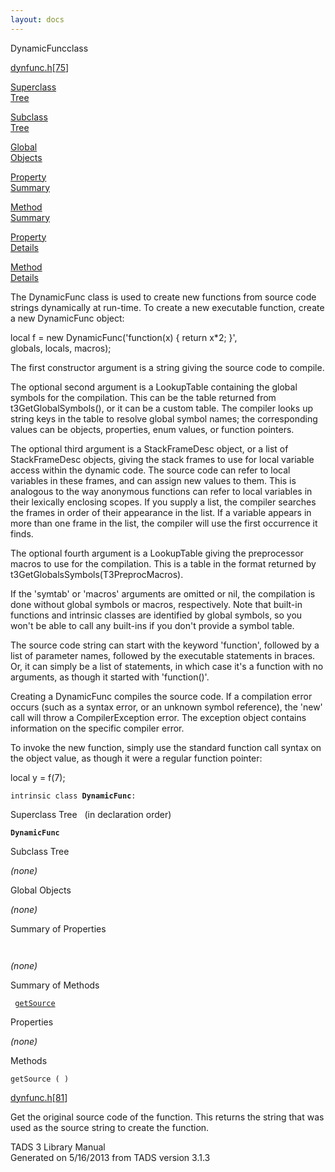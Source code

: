 ```yaml
---
layout: docs
---
```

<span class="title">DynamicFunc</span><span class="type">class</span>

[dynfunc.h](../file/dynfunc.h.html)\[[75](../source/dynfunc.h.html#75)\]

[Superclass  
Tree](#_SuperClassTree_)

[Subclass  
Tree](#_SubClassTree_)

[Global  
Objects](#_ObjectSummary_)

[Property  
Summary](#_PropSummary_)

[Method  
Summary](#_MethodSummary_)

[Property  
Details](#_Properties_)

[Method  
Details](#_Methods_)

<div class="fdesc">

The DynamicFunc class is used to create new functions from source code
strings dynamically at run-time. To create a new executable function,
create a new DynamicFunc object:

  
local f = new DynamicFunc('function(x) { return x\*2; }',  
globals, locals, macros);

The first constructor argument is a string giving the source code to
compile.

The optional second argument is a LookupTable containing the global
symbols for the compilation. This can be the table returned from
t3GetGlobalSymbols(), or it can be a custom table. The compiler looks up
string keys in the table to resolve global symbol names; the
corresponding values can be objects, properties, enum values, or
function pointers.

The optional third argument is a StackFrameDesc object, or a list of
StackFrameDesc objects, giving the stack frames to use for local
variable access within the dynamic code. The source code can refer to
local variables in these frames, and can assign new values to them. This
is analogous to the way anonymous functions can refer to local variables
in their lexically enclosing scopes. If you supply a list, the compiler
searches the frames in order of their appearance in the list. If a
variable appears in more than one frame in the list, the compiler will
use the first occurrence it finds.

The optional fourth argument is a LookupTable giving the preprocessor
macros to use for the compilation. This is a table in the format
returned by t3GetGlobalsSymbols(T3PreprocMacros).

If the 'symtab' or 'macros' arguments are omitted or nil, the
compilation is done without global symbols or macros, respectively. Note
that built-in functions and intrinsic classes are identified by global
symbols, so you won't be able to call any built-ins if you don't provide
a symbol table.

The source code string can start with the keyword 'function', followed
by a list of parameter names, followed by the executable statements in
braces. Or, it can simply be a list of statements, in which case it's a
function with no arguments, as though it started with 'function()'.

Creating a DynamicFunc compiles the source code. If a compilation error
occurs (such as a syntax error, or an unknown symbol reference), the
'new' call will throw a CompilerException error. The exception object
contains information on the specific compiler error.

To invoke the new function, simply use the standard function call syntax
on the object value, as though it were a regular function pointer:

  
local y = f(7);

`intrinsic class `**`DynamicFunc`**` : `

</div>

<span id="_SuperClassTree_"></span>

<div class="mjhd">

<span class="hdln">Superclass Tree</span>   (in declaration order)

</div>

**`DynamicFunc`**  
<span id="_SubClassTree_"></span>

<div class="mjhd">

<span class="hdln">Subclass Tree</span>  

</div>

*(none)* <span id="_ObjectSummary_"></span>

<div class="mjhd">

<span class="hdln">Global Objects</span>  

</div>

*(none)* <span id="_PropSummary_"></span>

<div class="mjhd">

<span class="hdln">Summary of Properties</span>  

</div>

` `

*(none)* <span id="_MethodSummary_"></span>

<div class="mjhd">

<span class="hdln">Summary of Methods</span>  

</div>

` `[`getSource`](#getSource)`  `

<span id="_Properties_"></span>

<div class="mjhd">

<span class="hdln">Properties</span>  

</div>

*(none)* <span id="_Methods_"></span>

<div class="mjhd">

<span class="hdln">Methods</span>  

</div>

<span id="getSource"></span>

`getSource ( )`

[dynfunc.h](../file/dynfunc.h.html)\[[81](../source/dynfunc.h.html#81)\]

<div class="desc">

Get the original source code of the function. This returns the string
that was used as the source string to create the function.

</div>

<div class="ftr">

TADS 3 Library Manual  
Generated on 5/16/2013 from TADS version 3.1.3

</div>
